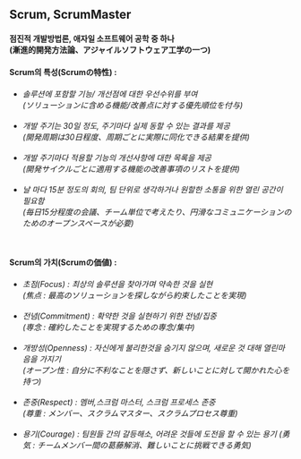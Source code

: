 <h2>Scrum, ScrumMaster</h2>
<h4>
점진적 개발방법론, 애자일 소프트웨어 공학 중 하나<br>
(漸進的開発方法論、アジャイルソフトウェア工学の一つ)
</h4> 


<h4>
Scrum의 특성(Scrumの特性) : 
</h4>
<h6> 
 
 - 솔루션에 포함할 기능/ 개선점에 대한 우선수위를 부여<br>
 (ソリューションに含める機能/改善点に対する優先順位を付与)<br><br> 
 - 개발 주기는 30일 정도, 주기마다 실제 동할 수 있는 결과를 제공<br>
 (開発周期は30日程度、周期ごとに実際に同化できる結果を提供)<br><br> 
 - 개발 주기마다 적용할 기능의 개선사항에 대한 목록을 제공<br>
 (開発サイクルごとに適用する機能の改善事項のリストを提供)<br><br> 
 - 날 마다 15분 정도의 회의, 팀 단위로 생각하거나 원할한 소통을 위한 열린 공간이 필요함<br>
 (毎日15分程度の会議、チーム単位で考えたり、円滑なコミュニケーションのためのオープンスペースが必要)<br><br> 
       
</h6>  

<h4>
Scrum의 가치(Scrumの価値) : 
</h4>
<h6> 
 
 - 초점(Focus) : 최상의 솔루션을 찾아가며 약속한 것을 실현<br>
 (焦点 : 最高のソリューションを探しながら約束したことを実現)<br><br> 
 - 전념(Commitment) : 확약한 것을 실현하기 위한 전념/집중<br>
 (専念 : 確約したことを実現するための専念/集中)<br><br> 
 - 개방성(Openness) : 자신에게 불리한것을 숨기지 않으며, 새로운 것 대해 열린마음을 가지기<br>
 (オープン性 : 自分に不利なことを隠さず、新しいことに対して開かれた心を持つ)<br><br> 
 - 존중(Respect) : 멤버,스크럼 마스터, 스크럼 프로세스 존중<br>
 (尊重 : メンバー、スクラムマスター、スクラムプロセス尊重)<br><br> 
 - 용기(Courage) : 팀원들 간의 갈등해소, 어려운 것들에 도전을 할 수 있는 용기
 (勇気 : チームメンバー間の葛藤解消、難しいことに挑戦できる勇気)<br><br>
 
</h6>  
